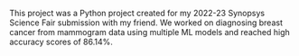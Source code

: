This project was a Python project created for my 2022-23 Synopsys Science Fair submission with my friend. We worked on diagnosing breast cancer from mammogram data using 
multiple ML models and reached high accuracy scores of 86.14%. 
